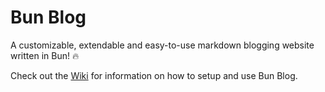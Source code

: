 # Bun Blog

A customizable, extendable and easy-to-use markdown blogging website written in Bun! 🔥

Check out the [Wiki](../../wiki) for information on how to setup and use Bun Blog.
